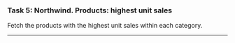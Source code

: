 ### Task 5: Northwind. Products: highest unit sales
Fetch the products with the highest unit sales within each category.
***

